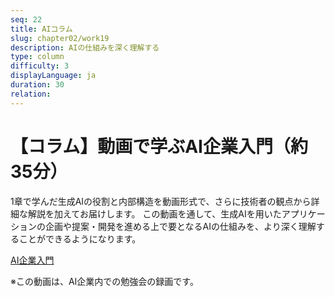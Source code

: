 ```yaml
---
seq: 22
title: AIコラム
slug: chapter02/work19
description: AIの仕組みを深く理解する
type: column
difficulty: 3
displayLanguage: ja
duration: 30
relation: 
---
```


# 【コラム】動画で学ぶAI企業入門（約35分）

1章で学んだ生成AIの役割と内部構造を動画形式で、さらに技術者の観点から詳細な解説を加えてお届けします。
この動画を通して、生成AIを用いたアプリケーションの企画や提案・開発を進める上で要となるAIの仕組みを、より深く理解することができるようになります。

[AI企業入門](https://drive.google.com/file/d/1F6gRAD2gBTV7rwwxvkgUGZf9J2TXPBAf/view?usp=sharing)

※この動画は、AI企業内での勉強会の録画です。